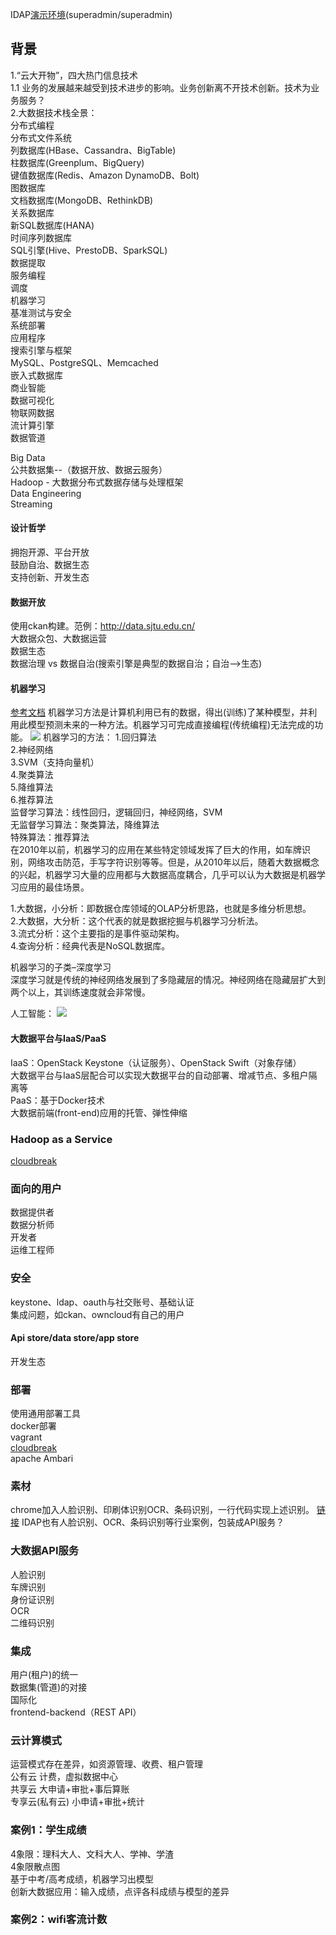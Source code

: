 IDAP[演示环境](http://10.0.14.1:8090/idap/)(superadmin/superadmin)  
## 背景
1.“云大开物”，四大热门信息技术  
1.1 业务的发展越来越受到技术进步的影响。业务创新离不开技术创新。技术为业务服务？  
2.大数据技术栈全景：  
分布式编程  
分布式文件系统  
列数据库(HBase、Cassandra、BigTable)  
柱数据库(Greenplum、BigQuery)  
键值数据库(Redis、Amazon DynamoDB、Bolt)  
图数据库  
文档数据库(MongoDB、RethinkDB)  
关系数据库  
新SQL数据库(HANA)  
时间序列数据库  
SQL引擎(Hive、PrestoDB、SparkSQL)  
数据提取  
服务编程  
调度  
机器学习  
基准测试与安全  
系统部署  
应用程序  
搜索引擎与框架  
MySQL、PostgreSQL、Memcached  
嵌入式数据库  
商业智能  
数据可视化  
物联网数据  
流计算引擎  
数据管道  



Big Data  
公共数据集--（数据开放、数据云服务）  
Hadoop - 大数据分布式数据存储与处理框架  
Data Engineering  
Streaming  
 
#### 设计哲学
拥抱开源、平台开放  
鼓励自治、数据生态  
支持创新、开发生态  

#### 数据开放
使用ckan构建。范例：http://data.sjtu.edu.cn/    
大数据众包、大数据运营    
数据生态   
数据治理 vs 数据自治(搜索引擎是典型的数据自治；自治-->生态)  

#### 机器学习
[参考文档](http://www.36dsj.com/archives/20382)
机器学习方法是计算机利用已有的数据，得出(训练)了某种模型，并利用此模型预测未来的一种方法。机器学习可完成直接编程(传统编程)无法完成的功能。
![](https://github.com/wbwangk/wbwangk.github.io/raw/master/images/bigdata-ML.png)
机器学习的方法：
1.回归算法  
2.神经网络  
3.SVM（支持向量机）  
4.聚类算法  
5.降维算法  
6.推荐算法    
监督学习算法：线性回归，逻辑回归，神经网络，SVM    
无监督学习算法：聚类算法，降维算法    
特殊算法：推荐算法    
在2010年以前，机器学习的应用在某些特定领域发挥了巨大的作用，如车牌识别，网络攻击防范，手写字符识别等等。但是，从2010年以后，随着大数据概念的兴起，机器学习大量的应用都与大数据高度耦合，几乎可以认为大数据是机器学习应用的最佳场景。

1.大数据，小分析：即数据仓库领域的OLAP分析思路，也就是多维分析思想。  
2.大数据，大分析：这个代表的就是数据挖掘与机器学习分析法。  
3.流式分析：这个主要指的是事件驱动架构。  
4.查询分析：经典代表是NoSQL数据库。  

机器学习的子类–深度学习    
深度学习就是传统的神经网络发展到了多隐藏层的情况。神经网络在隐藏层扩大到两个以上，其训练速度就会非常慢。  

人工智能：
![](https://github.com/wbwangk/wbwangk.github.io/raw/master/images/bigdata-AI.png)

#### 大数据平台与IaaS/PaaS
IaaS：OpenStack Keystone（认证服务）、OpenStack Swift（对象存储）  
大数据平台与IaaS层配合可以实现大数据平台的自动部署、增减节点、多租户隔离等  
PaaS：基于Docker技术  
大数据前端(front-end)应用的托管、弹性伸缩  

### Hadoop as a Service
[cloudbreak](https://github.com/sequenceiq/cloudbreak)  
### 面向的用户
数据提供者  
数据分析师  
开发者  
运维工程师  

### 安全
keystone、ldap、oauth与社交账号、基础认证  
集成问题，如ckan、owncloud有自己的用户  

#### Api store/data store/app store
开发生态  

### 部署
使用通用部署工具  
docker部署  
vagrant  
[cloudbreak](https://github.com/sequenceiq/cloudbreak)  
apache Ambari  

### 素材
chrome加入人脸识别、印刷体识别OCR、条码识别，一行代码实现上述识别。 [链接](http://www.jointforce.com/jfperiodical/article/4242)
IDAP也有人脸识别、OCR、条码识别等行业案例，包装成API服务？  

### 大数据API服务
人脸识别  
车牌识别  
身份证识别  
OCR  
二维码识别  

### 集成
用户(租户)的统一  
数据集(管道)的对接  
国际化  
frontend-backend（REST API）  

### 云计算模式
运营模式存在差异，如资源管理、收费、租户管理  
公有云  计费，虚拟数据中心  
共享云  大申请+审批+事后算账  
专享云(私有云)  小申请+审批+统计  

### 案例1：学生成绩
4象限：理科大人、文科大人、学神、学渣  
4象限散点图  
基于中考/高考成绩，机器学习出模型  
创新大数据应用：输入成绩，点评各科成绩与模型的差异  

### 案例2：wifi客流计数
